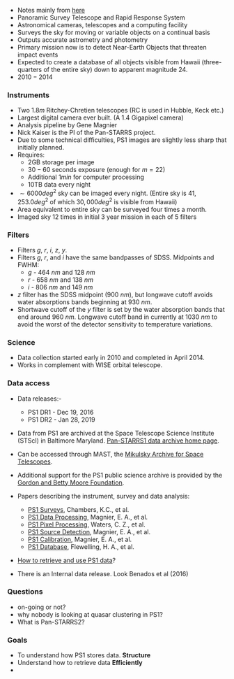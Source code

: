 - Notes mainly from [here](https://en.wikipedia.org/wiki/Pan-STARRS)
- Panoramic Survey Telescope and Rapid Response System
- Astronomical cameras, telescopes and a computing facility
- Surveys the sky for moving or variable objects on a continual basis
- Outputs accurate astrometry and photometry
- Primary mission now is to detect Near-Earth Objects that threaten impact events
- Expected to create a database of all objects visible from Hawaii (three-quarters of the entire sky) down to apparent magnitude 24.
- $2010 - 2014$

### Instruments

- Two $1.8m$ Ritchey-Chretien telescopes (RC is used in Hubble, Keck etc.)
- Largest digital camera ever built. (A 1.4 Gigapixel camera)
- Analysis pipeline by Gene Magnier
- Nick Kaiser is the PI of the Pan-STARRS project.
- Due to some technical difficulties, PS1 images are slightly less sharp that initially planned.
- Requires:
	- 2GB storage per image
	- $30-60$ seconds exposure (enough for $m = 22$)
	- Additional $1 min$ for computer processing
	- 10TB data every night
- $\sim 6000deg^2$ sky can be imaged every night. (Entire sky is $41,253.0 deg^2$ of which $30,000deg^2$ is visible from Hawaii)
- Area equivalent to entire sky can be surveyed four times a month.
- Imaged sky 12 times in initial 3 year mission in each of 5 filters

### Filters

- Filters $g$, $r$, $i$, $z$, $y$. 
- Filters $g$, $r$, and $i$ have the same bandpasses of SDSS. Midpoints and FWHM:
	- $g$ - 464 *nm* and 128 *nm*
	- $r$ - 658 *nm* and 138 *nm*
	- $i$ - 806 *nm* and 149 *nm*
- $z$ filter has the SDSS midpoint (900 *nm*), but longwave cutoff avoids water absorptions bands beginning at 930 *nm*.
- Shortwave cutoff of the $y$ filter is set by the water absorption bands that end around 960 *nm*. Longwave cutoff band in currently at 1030 *nm* to avoid the worst of the detector sensitivity to temperature variations.

### Science

- Data collection started early in 2010 and completed in April 2014.
- Works in complement with WISE orbital telescope.


### Data access

- Data releases:-
	- PS1 DR1 - Dec 19, 2016
	- PS1 DR2 - Jan 28, 2019
- Data from PS1 are archived at the Space Telescope Science Institute (STScI) in Baltimore Maryland. [Pan-STARRS1 data archive home page](https://outerspace.stsci.edu/display/PANSTARRS/Pan-STARRS1+data+archive+home+page).
- Can be accessed through MAST, the [Mikulsky Archive for Space Telescopes](https://archive.stsci.edu/missions-and-data/pan-starrs).
- Additional support for the PS1 public science archive is provided by the [Gordon and Betty Moore Foundation](https://www.moore.org/).
- Papers describing the instrument, survey and data analysis:
	- [PS1 Surveys](https://arxiv.org/abs/1612.05560), Chambers, K.C., et al.
	- [PS1 Data Processing](https://arxiv.org/abs/1612.05240), Magnier, E. A., et al.
	- [PS1 Pixel Processing](https://arxiv.org/abs/1612.05245), Waters, C. Z., et al.
	- [PS1 Source Detection](https://arxiv.org/abs/1612.05244), Magnier, E. A., et al.
	- [PS1 Calibration](https://arxiv.org/abs/1612.05242), Magnier, E. A., et al.
	- [PS1 Database](https://arxiv.org/abs/1612.05243), Flewelling, H. A., et al.
- [How to retrieve and use PS1 data](https://outerspace.stsci.edu/display/PANSTARRS/How+to+retrieve+and+use+PS1+data)?

- There is an Internal data release. Look Benados et al (2016)

### Questions

- on-going or not?
- why nobody is looking at quasar clustering in PS1?
- What is Pan-STARRS2?

### Goals

- To understand how PS1 stores data. **Structure**
- Understand how to retrieve data **Efficiently**
- 